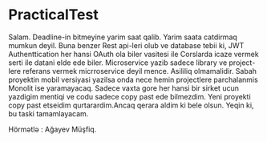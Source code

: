 # PracticalTest
Salam. Deadline-in bitmeyine yarim saat qalib.
Yarim saata catdirmaq mumkun deyil.
Buna benzer Rest api-leri olub ve database tebii ki, JWT Authenttication her hansi OAuth ola biler vasitesi ile Corslarda icaze vermek serti ile datani elde ede biler.
Microservice yazib sadece library ve project-lere referans vermek micrroservice deyil mence. Asililiq olmamalidir.
Sabah proyektin mobil versiyasi yazilsa onda nece hemin projectlere parchalanmis Monolit ise yaramayacaq.
Sadece vaxta gore her hansi bir sirket ucun yazdigim mentiqi ve codu sadece copy past ede bilmezdim.
Yeni proyekti copy past etseidim qurtarardim.Ancaq qerara aldim ki bele olsun.
Yeqin ki, bu taski tamamlayacam.

Hörmətlə : Ağayev Müşfiq.
